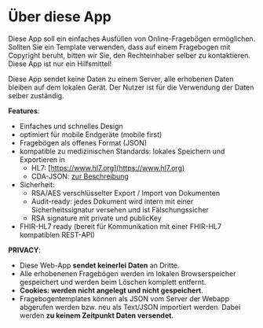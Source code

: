 # Über diese App

Diese App soll ein einfaches Ausfüllen von Online-Fragebögen ermöglichen. Sollten Sie ein Template verwenden, dass auf einem Fragebogen mit Copyright beruht, bitten wir Sie, den Rechteinhaber selber zu kontaktieren. Diese App ist nur ein Hilfsmittel!

Diese App sendet keine Daten zu einem Server, alle erhobenen Daten bleiben auf dem lokalen Gerät. Der Nutzer ist für die Verwendung der Daten selber zuständig.

**Features**: 
- Einfaches und schnelles Design
- optimiert für mobile Endgeräte (mobile first)
- Fragebögen als offenes Format (JSON)
- kompatible zu medizinischen Standards: lokales Speichern und Exportieren in 
    - HL7: [https://www.hl7.org](https://www.hl7.org)
    - CDA-JSON: [zur Beschreibung](https://build.fhir.org/ig/HL7/cda-core-2.0/branches/master/StructureDefinition-ClinicalDocument.profile.json.html)
- Sicherheit:
    - RSA/AES verschlüsselter Export / Import von Dokumenten
    - Audit-ready: jedes Dokument wird intern mit einer Sicherheitssignatur versehen und ist Fälschungssicher
    - RSA signature mit private und publicKey
- FHIR-HL7 ready (bereit für Kommunikation mit einer FHIR-HL7 kompatiblen REST-API)

**PRIVACY**: 
- Diese Web-App **sendet keinerlei Daten** an Dritte. 
- Alle erhobenenen Fragebögen werden im lokalen Browserspeicher gespeichert und werden beim Löschen komplett entfernt.
- **Cookies: werden nicht angelegt und nicht gespeichert**.
- Fragebogentemplates können als JSON vom Server der Webapp abgerufen werden bzw. neu als Text/JSON importiert werden. Dabei werden **zu keinem Zeitpunkt Daten versendet**.
